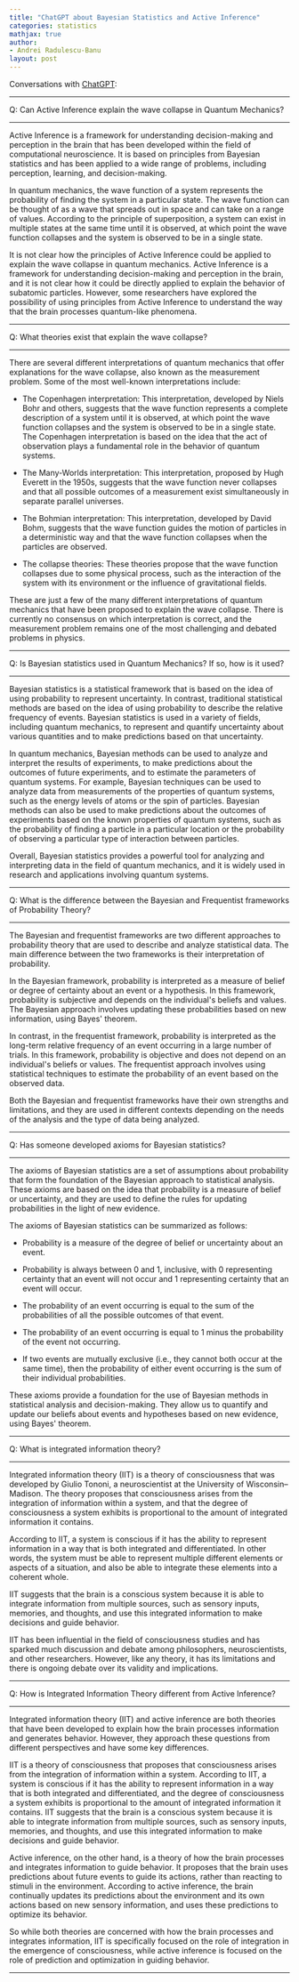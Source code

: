 ```yaml
---
title: "ChatGPT about Bayesian Statistics and Active Inference"
categories: statistics
mathjax: true
author:
- Andrei Radulescu-Banu
layout: post
---
```


Conversations with [ChatGPT](https://openai.com/blog/chatgpt/):

---

Q: Can Active Inference explain the wave collapse in Quantum Mechanics?

---

Active Inference is a framework for understanding decision-making and perception in the brain that has been developed within the field of computational neuroscience. It is based on principles from Bayesian statistics and has been applied to a wide range of problems, including perception, learning, and decision-making.

In quantum mechanics, the wave function of a system represents the probability of finding the system in a particular state. The wave function can be thought of as a wave that spreads out in space and can take on a range of values. According to the principle of superposition, a system can exist in multiple states at the same time until it is observed, at which point the wave function collapses and the system is observed to be in a single state.

It is not clear how the principles of Active Inference could be applied to explain the wave collapse in quantum mechanics. Active Inference is a framework for understanding decision-making and perception in the brain, and it is not clear how it could be directly applied to explain the behavior of subatomic particles. However, some researchers have explored the possibility of using principles from Active Inference to understand the way that the brain processes quantum-like phenomena.

---

Q: What theories exist that explain the wave collapse?

---

There are several different interpretations of quantum mechanics that offer explanations for the wave collapse, also known as the measurement problem. Some of the most well-known interpretations include:

- The Copenhagen interpretation: This interpretation, developed by Niels Bohr and others, suggests that the wave function represents a complete description of a system until it is observed, at which point the wave function collapses and the system is observed to be in a single state. The Copenhagen interpretation is based on the idea that the act of observation plays a fundamental role in the behavior of quantum systems.

- The Many-Worlds interpretation: This interpretation, proposed by Hugh Everett in the 1950s, suggests that the wave function never collapses and that all possible outcomes of a measurement exist simultaneously in separate parallel universes.

- The Bohmian interpretation: This interpretation, developed by David Bohm, suggests that the wave function guides the motion of particles in a deterministic way and that the wave function collapses when the particles are observed.

- The collapse theories: These theories propose that the wave function collapses due to some physical process, such as the interaction of the system with its environment or the influence of gravitational fields.

These are just a few of the many different interpretations of quantum mechanics that have been proposed to explain the wave collapse. There is currently no consensus on which interpretation is correct, and the measurement problem remains one of the most challenging and debated problems in physics.

---

Q: Is Bayesian statistics used in Quantum Mechanics? If so, how is it used?

---

Bayesian statistics is a statistical framework that is based on the idea of using probability to represent uncertainty. In contrast, traditional statistical methods are based on the idea of using probability to describe the relative frequency of events. Bayesian statistics is used in a variety of fields, including quantum mechanics, to represent and quantify uncertainty about various quantities and to make predictions based on that uncertainty.

In quantum mechanics, Bayesian methods can be used to analyze and interpret the results of experiments, to make predictions about the outcomes of future experiments, and to estimate the parameters of quantum systems. For example, Bayesian techniques can be used to analyze data from measurements of the properties of quantum systems, such as the energy levels of atoms or the spin of particles. Bayesian methods can also be used to make predictions about the outcomes of experiments based on the known properties of quantum systems, such as the probability of finding a particle in a particular location or the probability of observing a particular type of interaction between particles.

Overall, Bayesian statistics provides a powerful tool for analyzing and interpreting data in the field of quantum mechanics, and it is widely used in research and applications involving quantum systems.

---

Q: What is the difference between the Bayesian and Frequentist frameworks of Probability Theory?

---

The Bayesian and frequentist frameworks are two different approaches to probability theory that are used to describe and analyze statistical data. The main difference between the two frameworks is their interpretation of probability.

In the Bayesian framework, probability is interpreted as a measure of belief or degree of certainty about an event or a hypothesis. In this framework, probability is subjective and depends on the individual's beliefs and values. The Bayesian approach involves updating these probabilities based on new information, using Bayes' theorem.

In contrast, in the frequentist framework, probability is interpreted as the long-term relative frequency of an event occurring in a large number of trials. In this framework, probability is objective and does not depend on an individual's beliefs or values. The frequentist approach involves using statistical techniques to estimate the probability of an event based on the observed data.

Both the Bayesian and frequentist frameworks have their own strengths and limitations, and they are used in different contexts depending on the needs of the analysis and the type of data being analyzed.

---

Q: Has someone developed axioms for Bayesian statistics?

---

The axioms of Bayesian statistics are a set of assumptions about probability that form the foundation of the Bayesian approach to statistical analysis. These axioms are based on the idea that probability is a measure of belief or uncertainty, and they are used to define the rules for updating probabilities in the light of new evidence.

The axioms of Bayesian statistics can be summarized as follows:

- Probability is a measure of the degree of belief or uncertainty about an event.

- Probability is always between 0 and 1, inclusive, with 0 representing certainty that an event will not occur and 1 representing certainty that an event will occur.

- The probability of an event occurring is equal to the sum of the probabilities of all the possible outcomes of that event.

- The probability of an event occurring is equal to 1 minus the probability of the event not occurring.

- If two events are mutually exclusive (i.e., they cannot both occur at the same time), then the probability of either event occurring is the sum of their individual probabilities.

These axioms provide a foundation for the use of Bayesian methods in statistical analysis and decision-making. They allow us to quantify and update our beliefs about events and hypotheses based on new evidence, using Bayes' theorem.

---

Q: What is integrated information theory?

---

Integrated information theory (IIT) is a theory of consciousness that was developed by Giulio Tononi, a neuroscientist at the University of Wisconsin–Madison. The theory proposes that consciousness arises from the integration of information within a system, and that the degree of consciousness a system exhibits is proportional to the amount of integrated information it contains.

According to IIT, a system is conscious if it has the ability to represent information in a way that is both integrated and differentiated. In other words, the system must be able to represent multiple different elements or aspects of a situation, and also be able to integrate these elements into a coherent whole.

IIT suggests that the brain is a conscious system because it is able to integrate information from multiple sources, such as sensory inputs, memories, and thoughts, and use this integrated information to make decisions and guide behavior.

IIT has been influential in the field of consciousness studies and has sparked much discussion and debate among philosophers, neuroscientists, and other researchers. However, like any theory, it has its limitations and there is ongoing debate over its validity and implications.

---

Q: How is Integrated Information Theory different from Active Inference?

---

Integrated information theory (IIT) and active inference are both theories that have been developed to explain how the brain processes information and generates behavior. However, they approach these questions from different perspectives and have some key differences.

IIT is a theory of consciousness that proposes that consciousness arises from the integration of information within a system. According to IIT, a system is conscious if it has the ability to represent information in a way that is both integrated and differentiated, and the degree of consciousness a system exhibits is proportional to the amount of integrated information it contains. IIT suggests that the brain is a conscious system because it is able to integrate information from multiple sources, such as sensory inputs, memories, and thoughts, and use this integrated information to make decisions and guide behavior.

Active inference, on the other hand, is a theory of how the brain processes and integrates information to guide behavior. It proposes that the brain uses predictions about future events to guide its actions, rather than reacting to stimuli in the environment. According to active inference, the brain continually updates its predictions about the environment and its own actions based on new sensory information, and uses these predictions to optimize its behavior.

So while both theories are concerned with how the brain processes and integrates information, IIT is specifically focused on the role of integration in the emergence of consciousness, while active inference is focused on the role of prediction and optimization in guiding behavior.

---